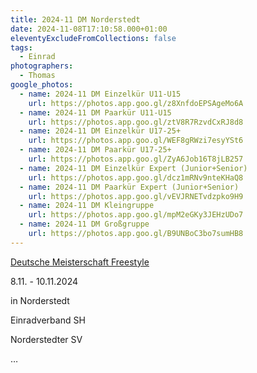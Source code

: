 ```yaml
---
title: 2024-11 DM Norderstedt
date: 2024-11-08T17:10:58.000+01:00
eleventyExcludeFromCollections: false
tags:
  - Einrad
photographers:
  - Thomas
google_photos:
  - name: 2024-11 DM Einzelkür U11-U15
    url: https://photos.app.goo.gl/z8XnfdoEPSAgeMo6A
  - name: 2024-11 DM Paarkür U11-U15
    url: https://photos.app.goo.gl/ztV8R7RzvdCxRJ8d8
  - name: 2024-11 DM Einzelkür U17-25+
    url: https://photos.app.goo.gl/WEF8gRWzi7esyYSt6
  - name: 2024-11 DM Paarkür U17-25+
    url: https://photos.app.goo.gl/ZyA6Job16T8jLB257
  - name: 2024-11 DM Einzelkür Expert (Junior+Senior)
    url: https://photos.app.goo.gl/dcz1mRNv9nteKHaQ8
  - name: 2024-11 DM Paarkür Expert (Junior+Senior)
    url: https://photos.app.goo.gl/vEVJRNETvdzpko9H9
  - name: 2024-11 DM Kleingruppe
    url: https://photos.app.goo.gl/mpM2eGKy3JEHzUDo7
  - name: 2024-11 DM Großgruppe
    url: https://photos.app.goo.gl/B9UNBoC3bo7sumHB8
---
```

[Deutsche Meisterschaft Freestyle](https://www.einradverband.de/event/deutsche-meisterschaft-freestyle-3/)

8.11. - 10.11.2024

in Norderstedt

Einradverband SH

Norderstedter SV

…
